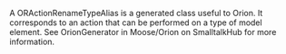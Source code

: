 A ORActionRenameTypeAlias is a generated class useful to Orion. It corresponds to an action that can be performed on a type of model element. See OrionGenerator in Moose/Orion on SmalltalkHub for more information.